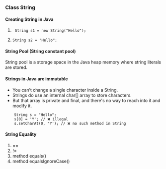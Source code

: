### Class String

#### Creating String in Java
1) ```
    String s1 = new String("Hello");
   ```
2) ```
   String s2 = "Hello";
   ```
   
#### String Pool (String constant pool)
String pool is a storage space in the Java heap memory where string literals are stored.

#### Strings in Java are immutable
- You can’t change a single character inside a String.
- Strings do use an internal char[] array to store characters.
- But that array is private and final, and there's no way to reach into it and modify it.
```
    String s = "Hello";
    s[0] = 'Y'; // ❌ illegal
    s.setCharAt(0, 'Y'); // ❌ no such method in String
```

#### String Equality
1) ==
2) !=
3) method equals()
4) method equalsIgnoreCase()